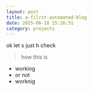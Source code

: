```yaml
---
layout: post
title: a-filrst-automated-blog
date: 2015-06-18 15:26:51
category: projects
---
```


ok let s just
h
check
> how this is

- working
- or not
- worknig
